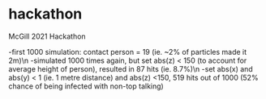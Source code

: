 # hackathon
McGill 2021 Hackathon

-first 1000 simulation: contact person = 19 (ie. ~2% of particles made it 2m)\n
-simulated 1000 times again, but set abs(z) < 150 (to account for average height of person), resulted in 87 hits (ie. 8.7%)\n
-set abs(x) and abs(y) < 1 (ie. 1 metre distance) and abs(z) <150, 519 hits out of 1000 (52% chance of being infected with non-top talking)
